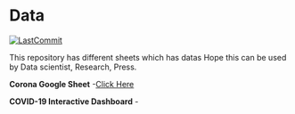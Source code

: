 # Data

[![LastCommit](https://img.shields.io/github/last-commit/balaji303/Data.svg?style=social)](https://github.com/balaji303/Data/commits/master)


This repository has different sheets which has datas
Hope this can be used by Data scientist, Research, Press.


**Corona Google Sheet**
-[Click Here]()

**COVID-19 Interactive Dashboard**
-[]()
